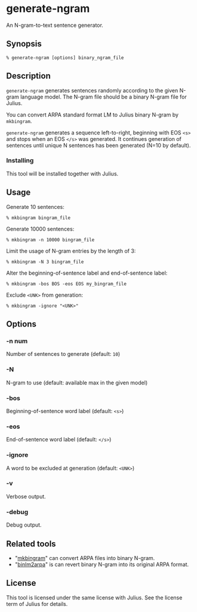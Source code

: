 # generate-ngram

An N-gram-to-text sentence generator.

## Synopsis

```shell
% generate-ngram [options] binary_ngram_file
```

## Description

`generate-ngram` generates sentences randomly according to the given N-gram
language model.  The N-gram file should be a binary N-gram file for Julius.

You can convert ARPA standard format LM to Julius binary N-gram by `mkbingram`.

`generate-ngram` generates a sequence left-to-right, beginning with EOS `<s>`
and stops when an EOS `</s>` was generated. It continues generation of sentences
until unique N sentences has been generated (N=10 by default).

### Installing

This tool will be installed together with Julius.

## Usage

Generate 10 sentences:

```shell
% mkbingram bingram_file
```

Generate 10000 sentences:

```shell
% mkbingram -n 10000 bingram_file
```

Limit the usage of N-gram entries by the length of 3:

```shell
% mkbingram -N 3 bingram_file
```

Alter the beginning-of-sentence label and end-of-sentence label:

```shell
% mkbingram -bos BOS -eos EOS my_bingram_file
```

Exclude `<UNK>` from generation:

```shell
% mkbingram -ignore "<UNK>"
```

## Options

### -n num

Number of sentences to generate (default: `10`)

### -N

N-gram to use (default: available max in the given model)

### -bos

Beginning-of-sentence word label (default: `<s>`)

### -eos

End-of-sentence word label (default: `</s>`)

### -ignore

A word to be excluded at generation (default: `<UNK>`)

### -v

Verbose output.

### -debug

Debug output.

## Related tools

- "[mkbingram](https://github.com/julius-speech/julius/tree/master/mkbingram)"
  can convert ARPA files into binary N-gram.
- "[binlm2arpa](https://github.com/julius-speech/julius/tree/master/binlm2arpa)"
  is can revert binary N-gram into its original ARPA format.

## License

This tool is licensed under the same license with Julius.  See the license term
of Julius for details.
